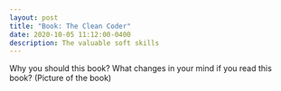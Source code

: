 ```yaml
---
layout: post
title: "Book: The Clean Coder"
date: 2020-10-05 11:12:00-0400
description: The valuable soft skills 
---
```

Why you should this book?
What changes in your mind if you read this book?
(Picture of the book)